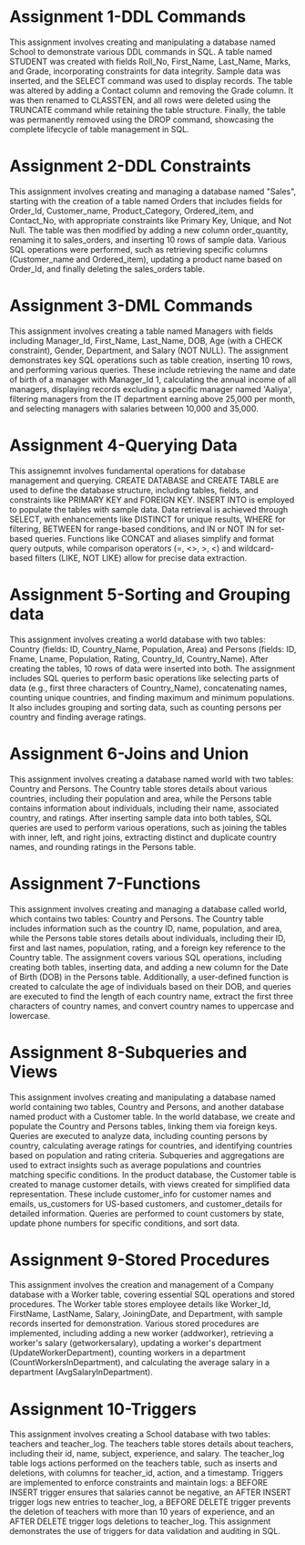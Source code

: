 # Assignment 1-DDL Commands
This assignment involves creating and manipulating a database named School to demonstrate various DDL commands in SQL. A table named STUDENT was created with fields Roll_No, First_Name, Last_Name, Marks, and Grade, incorporating constraints for data integrity. Sample data was inserted, and the SELECT command was used to display records. The table was altered by adding a Contact column and removing the Grade column. It was then renamed to CLASSTEN, and all rows were deleted using the TRUNCATE command while retaining the table structure. Finally, the table was permanently removed using the DROP command, showcasing the complete lifecycle of table management in SQL.

# Assignment 2-DDL Constraints
This assignment involves creating and managing a database named "Sales", starting with the creation of a table named Orders that includes fields for Order_Id, Customer_name, Product_Category, Ordered_item, and Contact_No, with appropriate constraints like Primary Key, Unique, and Not Null. The table was then modified by adding a new column order_quantity, renaming it to sales_orders, and inserting 10 rows of sample data. Various SQL operations were performed, such as retrieving specific columns (Customer_name and Ordered_item), updating a product name based on Order_Id, and finally deleting the sales_orders table. 

# Assignment 3-DML Commands
This assignment involves creating a table named Managers with fields including Manager_Id, First_Name, Last_Name, DOB, Age (with a CHECK constraint), Gender, Department, and Salary (NOT NULL). The assignment demonstrates key SQL operations such as table creation, inserting 10 rows, and performing various queries. These include retrieving the name and date of birth of a manager with Manager_Id 1, calculating the annual income of all managers, displaying records excluding a specific manager named 'Aaliya', filtering managers from the IT department earning above 25,000 per month, and selecting managers with salaries between 10,000 and 35,000.

# Assignment 4-Querying Data
This assignemnt involves fundamental operations for database management and querying. CREATE DATABASE and CREATE TABLE are used to define the database structure, including tables, fields, and constraints like PRIMARY KEY and FOREIGN KEY. INSERT INTO is employed to populate the tables with sample data. Data retrieval is achieved through SELECT, with enhancements like DISTINCT for unique results, WHERE for filtering, BETWEEN for range-based conditions, and IN or NOT IN for set-based queries. Functions like CONCAT and aliases simplify and format query outputs, while comparison operators (=, <>, >, <) and wildcard-based filters (LIKE, NOT LIKE) allow for precise data extraction.

# Assignment 5-Sorting and Grouping data
This assignment involves creating a world database with two tables: Country (fields: ID, Country_Name, Population, Area) and Persons (fields: ID, Fname, Lname, Population, Rating, Country_Id, Country_Name). After creating the tables, 10 rows of data were inserted into both. The assignment includes SQL queries to perform basic operations like selecting parts of data (e.g., first three characters of Country_Name), concatenating names, counting unique countries, and finding maximum and minimum populations. It also includes grouping and sorting data, such as counting persons per country and finding average ratings. 

# Assignment 6-Joins and Union
This assignment involves creating a database named world with two tables: Country and Persons. The Country table stores details about various countries, including their population and area, while the Persons table contains information about individuals, including their name, associated country, and ratings. After inserting sample data into both tables, SQL queries are used to perform various operations, such as joining the tables with inner, left, and right joins, extracting distinct and duplicate country names, and rounding ratings in the Persons table.

# Assignment 7-Functions
This assignment involves creating and managing a database called world, which contains two tables: Country and Persons. The Country table includes information such as the country ID, name, population, and area, while the Persons table stores details about individuals, including their ID, first and last names, population, rating, and a foreign key reference to the Country table. The assignment covers various SQL operations, including creating both tables, inserting data, and adding a new column for the Date of Birth (DOB) in the Persons table. Additionally, a user-defined function is created to calculate the age of individuals based on their DOB, and queries are executed to find the length of each country name, extract the first three characters of country names, and convert country names to uppercase and lowercase.

# Assignment 8-Subqueries and Views
This assignment involves creating and manipulating a database named world containing two tables, Country and Persons, and another database named product with a Customer table. In the world database, we create and populate the Country and Persons tables, linking them via foreign keys. Queries are executed to analyze data, including counting persons by country, calculating average ratings for countries, and identifying countries based on population and rating criteria. Subqueries and aggregations are used to extract insights such as average populations and countries matching specific conditions. In the product database, the Customer table is created to manage customer details, with views created for simplified data representation. These include customer_info for customer names and emails, us_customers for US-based customers, and customer_details for detailed information. Queries are performed to count customers by state, update phone numbers for specific conditions, and sort data. 

# Assignment 9-Stored Procedures
This assignment involves the creation and management of a Company database with a Worker table, covering essential SQL operations and stored procedures. The Worker table stores employee details like Worker_Id, FirstName, LastName, Salary, JoiningDate, and Department, with sample records inserted for demonstration. Various stored procedures are implemented, including adding a new worker (addworker), retrieving a worker's salary (getworkersalary), updating a worker's department (UpdateWorkerDepartment), counting workers in a department (CountWorkersInDepartment), and calculating the average salary in a department (AvgSalaryInDepartment). 

# Assignment 10-Triggers
This assignment involves creating a School database with two tables: teachers and teacher_log. The teachers table stores details about teachers, including their id, name, subject, experience, and salary. The teacher_log table logs actions performed on the teachers table, such as inserts and deletions, with columns for teacher_id, action, and a timestamp. Triggers are implemented to enforce constraints and maintain logs: a BEFORE INSERT trigger ensures that salaries cannot be negative, an AFTER INSERT trigger logs new entries to teacher_log, a BEFORE DELETE trigger prevents the deletion of teachers with more than 10 years of experience, and an AFTER DELETE trigger logs deletions to teacher_log. This assignment demonstrates the use of triggers for data validation and auditing in SQL.
